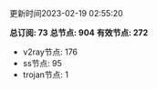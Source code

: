 更新时间2023-02-19 02:55:20

**总订阅: 73**
**总节点: 904**
**有效节点: 272**
- v2ray节点: 176
- ss节点: 95
- trojan节点: 1
